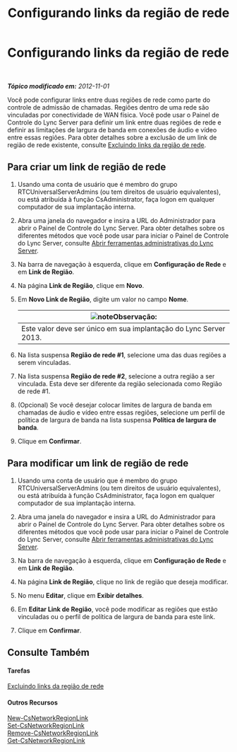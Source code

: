 ﻿---
title: Configurando links da região de rede
TOCTitle: Configurando links da região de rede
ms:assetid: 952bc93e-e6aa-4539-85c7-2b15f14eb382
ms:mtpsurl: https://technet.microsoft.com/pt-br/library/Gg182551(v=OCS.15)
ms:contentKeyID: 49307500
ms.date: 05/19/2016
mtps_version: v=OCS.15
ms.translationtype: HT
---

# Configurando links da região de rede

 

_**Tópico modificado em:** 2012-11-01_

Você pode configurar links entre duas regiões de rede como parte do controle de admissão de chamadas. Regiões dentro de uma rede são vinculadas por conectividade de WAN física. Você pode usar o Painel de Controle do Lync Server para definir um link entre duas regiões de rede e definir as limitações de largura de banda em conexões de áudio e vídeo entre essas regiões. Para obter detalhes sobre a exclusão de um link de região de rede existente, consulte [Excluindo links da região de rede](lync-server-2013-deleting-network-region-links.md).

## Para criar um link de região de rede

1.  Usando uma conta de usuário que é membro do grupo RTCUniversalServerAdmins (ou tem direitos de usuário equivalentes), ou está atribuída à função CsAdministrator, faça logon em qualquer computador de sua implantação interna.

2.  Abra uma janela do navegador e insira a URL do Administrador para abrir o Painel de Controle do Lync Server. Para obter detalhes sobre os diferentes métodos que você pode usar para iniciar o Painel de Controle do Lync Server, consulte [Abrir ferramentas administrativas do Lync Server](lync-server-2013-open-lync-server-administrative-tools.md).

3.  Na barra de navegação à esquerda, clique em **Configuração de Rede** e em **Link de Região**.

4.  Na página **Link de Região**, clique em **Novo**.

5.  Em **Novo Link de Região**, digite um valor no campo **Nome**.
    
    <table>
    <thead>
    <tr class="header">
    <th><img src="images/Gg425756.note(OCS.15).gif" title="note" alt="note" />Observação:</th>
    </tr>
    </thead>
    <tbody>
    <tr class="odd">
    <td>Este valor deve ser único em sua implantação do Lync Server 2013.</td>
    </tr>
    </tbody>
    </table>


6.  Na lista suspensa **Região de rede \#1**, selecione uma das duas regiões a serem vinculadas.

7.  Na lista suspensa **Região de rede \#2**, selecione a outra região a ser vinculada. Esta deve ser diferente da região selecionada como Região de rede \#1.

8.  (Opcional) Se você desejar colocar limites de largura de banda em chamadas de áudio e vídeo entre essas regiões, selecione um perfil de política de largura de banda na lista suspensa **Política de largura de banda**.

9.  Clique em **Confirmar**.

## Para modificar um link de região de rede

1.  Usando uma conta de usuário que é membro do grupo RTCUniversalServerAdmins (ou tem direitos de usuário equivalentes), ou está atribuída à função CsAdministrator, faça logon em qualquer computador de sua implantação interna.

2.  Abra uma janela do navegador e insira a URL do Administrador para abrir o Painel de Controle do Lync Server. Para obter detalhes sobre os diferentes métodos que você pode usar para iniciar o Painel de Controle do Lync Server, consulte [Abrir ferramentas administrativas do Lync Server](lync-server-2013-open-lync-server-administrative-tools.md).

3.  Na barra de navegação à esquerda, clique em **Configuração de Rede** e em **Link de Região**.

4.  Na página **Link de Região**, clique no link de região que deseja modificar.

5.  No menu **Editar**, clique em **Exibir detalhes**.

6.  Em **Editar Link de Região**, você pode modificar as regiões que estão vinculadas ou o perfil de política de largura de banda para este link.

7.  Clique em **Confirmar**.

## Consulte Também

#### Tarefas

[Excluindo links da região de rede](lync-server-2013-deleting-network-region-links.md)  

#### Outros Recursos

[New-CsNetworkRegionLink](https://docs.microsoft.com/en-us/powershell/module/skype/New-CsNetworkRegionLink)  
[Set-CsNetworkRegionLink](https://docs.microsoft.com/en-us/powershell/module/skype/Set-CsNetworkRegionLink)  
[Remove-CsNetworkRegionLink](https://docs.microsoft.com/en-us/powershell/module/skype/Remove-CsNetworkRegionLink)  
[Get-CsNetworkRegionLink](https://docs.microsoft.com/en-us/powershell/module/skype/Get-CsNetworkRegionLink)

